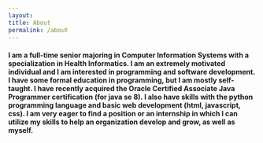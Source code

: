 ```yaml
---
layout:
title: About
permalink: /about
---
```


#### I am a full-time senior majoring in Computer Information Systems with a specialization in Health Informatics. I am an extremely motivated individual and I am interested in programming and software development. I have some formal education in programming, but I am mostly self-taught. I have recently acquired the Oracle Certified Associate Java Programmer certification (for java se 8). I also have skills with the python programming language and basic web development (html, javascript, css). I am very eager to find a position or an internship in which I can utilize my skills to help an organization develop and grow, as well as myself. ####
